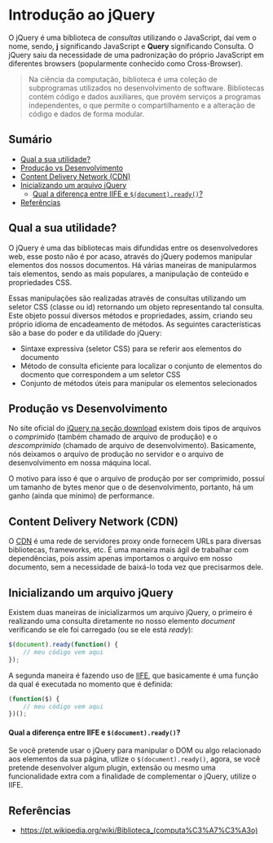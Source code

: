 # Introdução ao jQuery

O jQuery é uma biblioteca de *consultas* utilizando o JavaScript, daí vem o nome, sendo, **j** significando JavaScript e **Query** significando Consulta. O jQuery saiu da necessidade de uma padronização do próprio JavaScript em diferentes browsers (popularmente conhecido como Cross-Browser).

> Na ciência da computação, biblioteca é uma coleção de subprogramas utilizados no desenvolvimento de software. Bibliotecas contém código e dados auxiliares, que provém serviços a programas independentes, o que permite o compartilhamento e a alteração de código e dados de forma modular.

## Sumário

- [Qual a sua utilidade?](#qual-a-sua-utilidade)
- [Produção vs Desenvolvimento](#produ%C3%A7%C3%A3o-vs-desenvolvimento)
- [Content Delivery Network (CDN)](#content-delivery-network-cdn)
- [Inicializando um arquivo jQuery](#inicializando-um-arquivo-jquery)
    - [Qual a diferença entre IIFE e `$(document).ready()`?](#qual-a-diferen%C3%A7a-entre-iife-e-documentready)
- [Referências](#referencia)

## Qual a sua utilidade?

O jQuery é uma das bibliotecas mais difundidas entre os desenvolvedores web, esse posto não é por acaso, através do jQuery podemos manipular elementos dos nossos documentos. Há várias maneiras de manipularmos tais elementos, sendo as mais populares, a manipulação de conteúdo e propriedades CSS.

Essas manipulações são realizadas através de consultas utilizando um seletor CSS (classe ou id) retornando um objeto representando tal consulta. Este objeto possuí diversos métodos e propriedades, assim, criando seu próprio idioma de encadeamento de métodos. As seguintes características são a base do poder e da utilidade do jQuery:

- Sintaxe expressiva (seletor CSS) para se referir aos elementos do documento
- Método de consulta eficiente para localizar o conjunto de elementos do docmento que correspondem a um seletor CSS
- Conjunto de métodos úteis para manipular os elementos selecionados

## Produção vs Desenvolvimento

No site oficial do [jQuery na seção download](https://jquery.com/download/) existem dois tipos de arquivos o *comprimido* (também chamado de arquivo de produção) e o *descomprimido* (chamado de arquivo de desenvolvimento). Basicamente, nós deixamos o arquivo de produção no servidor e o arquivo de desenvolvimento em nossa máquina local.

O motivo para isso é que o arquivo de produção por ser comprimido, possuí um tamanho de bytes menor que o de desenvolvimento, portanto, há um ganho (ainda que mínimo) de performance.

## Content Delivery Network (CDN)

O [CDN](https://cdnjs.com) é uma rede de servidores proxy onde fornecem URLs para diversas bibliotecas, frameworks, etc. É uma maneira mais ágil de trabalhar com dependências, pois assim apenas importamos o arquivo em nosso documento, sem a necessidade de baixá-lo toda vez que precisarmos dele.

## Inicializando um arquivo jQuery

Existem duas maneiras de inicializarmos um arquivo jQuery, o primeiro é realizando uma consulta diretamente no nosso elemento *document* verificando se ele foi carregado (ou se ele está *ready*):

```javascript
$(document).ready(function() {
    // meu código vem aqui
});
```

A segunda maneira é fazendo uso de [IIFE](https://en.wikipedia.org/wiki/Immediately-invoked_function_expression), que basicamente é uma função da qual é executada no momento que é definida:

```javascript
(function($) {
    // meu código vem aqui
})();
```

#### Qual a diferença entre IIFE e `$(document).ready()`?

Se você pretende usar o jQuery para manipular o DOM ou algo relacionado aos elementos da sua página, utlize o `$(document).ready()`, agora, se você pretende desenvolver algum plugin, extensão ou mesmo uma funcionalidade extra com a finalidade de complementar o jQuery, utilize o IIFE.

## Referências

- https://pt.wikipedia.org/wiki/Biblioteca_(computa%C3%A7%C3%A3o)
